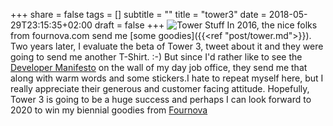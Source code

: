 +++
share = false
tags = []
subtitle = ""
title = "tower3"
date = 2018-05-29T23:15:35+02:00
draft =  false
+++
![Tower Stuff](/blog/images/tower3.jpg)
In 2016, the nice folks from fournova.com send me [some goodies]({{<ref "post/tower.md"\>}}). Two years later, I evaluate the beta of Tower 3, tweet about it and they were going to send me another T-Shirt. :-)  But since I'd rather like to see the [Developer Manifesto][2] on the wall of my day job office, they send me that along with warm words and some stickers.I hate to repeat myself here, but I really appreciate their generous and customer facing attitude. Hopefully, Tower 3 is going to be a huge success and perhaps I can look forward to 2020 to win my biennial goodies from [Fournova](http://fournova.com)


[2]:	https://stuff.git-tower.com/products/the-dev-manifesto "Developer Manifesto"